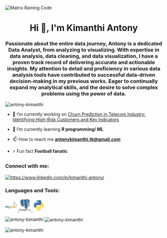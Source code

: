![Matrix Raining Code](https://i.makeagif.com/media/2-14-2017/YlCeCN.gif)
<h1 align="center">Hi 👋, I'm Kimanthi Antony</h1>
<h3 align="center">Passionate about the entire data journey, Antony is a dedicated Data Analyst, from analyzing to visualizing. With expertise in data analysis, data cleaning, and data visualization, I have a proven track record of delivering accurate and actionable insights. My attention to detail and proficiency in various data analysis tools have contributed to successful data-driven decision-making in my previous works. Eager to continually expand my analytical skills, and the desire to solve complex problems using the power of data.</h3>

<p align="left"> <img src="https://komarev.com/ghpvc/?username=antony-kimanthi&label=Profile%20views&color=0e75b6&style=flat" alt="antony-kimanthi" /> </p>



- 🔭 I’m currently working on [Churn Prediction in Telecom Industry: Identifying High-Risk Customers and Key Indicators](https://omdena.com/chapter-challenges/churn-prediction-for-telecom-industry-identifying-high-risk-customers-and-key-indicators/)

- 🌱 I’m currently learning **R programming/ ML**

- 📫 How to reach me **antonykimanthi.tk@gmail.com**

- ⚡ Fun fact **Football fanatic**

<h3 align="left">Connect with me:</h3>
<p align="left">
<a href="https://linkedin.com/in/https://www.linkedin.com/in/kimanthi-antony/" target="blank"><img align="center" src="https://raw.githubusercontent.com/rahuldkjain/github-profile-readme-generator/master/src/images/icons/Social/linked-in-alt.svg" alt="https://www.linkedin.com/in/kimanthi-antony/" height="30" width="40" /></a>
</p>

<h3 align="left">Languages and Tools:</h3>
<p align="left"> <a href="https://www.mysql.com/" target="_blank" rel="noreferrer"> <img src="https://raw.githubusercontent.com/devicons/devicon/master/icons/mysql/mysql-original-wordmark.svg" alt="mysql" width="40" height="40"/> </a> <a href="https://www.postgresql.org" target="_blank" rel="noreferrer"> <img src="https://raw.githubusercontent.com/devicons/devicon/master/icons/postgresql/postgresql-original-wordmark.svg" alt="postgresql" width="40" height="40"/> </a> <a href="https://www.python.org" target="_blank" rel="noreferrer"> <img src="https://raw.githubusercontent.com/devicons/devicon/master/icons/python/python-original.svg" alt="python" width="40" height="40"/> </a> </p>

<p><img align="left" src="https://github-readme-stats.vercel.app/api/top-langs?username=antony-kimanthi&show_icons=true&locale=en&layout=compact" alt="antony-kimanthi" /></p>

<p>&nbsp;<img align="center" src="https://github-readme-stats.vercel.app/api?username=antony-kimanthi&show_icons=true&locale=en" alt="antony-kimanthi" /></p>

<p><img align="center" src="https://github-readme-streak-stats.herokuapp.com/?user=antony-kimanthi&" alt="antony-kimanthi" /></p>
